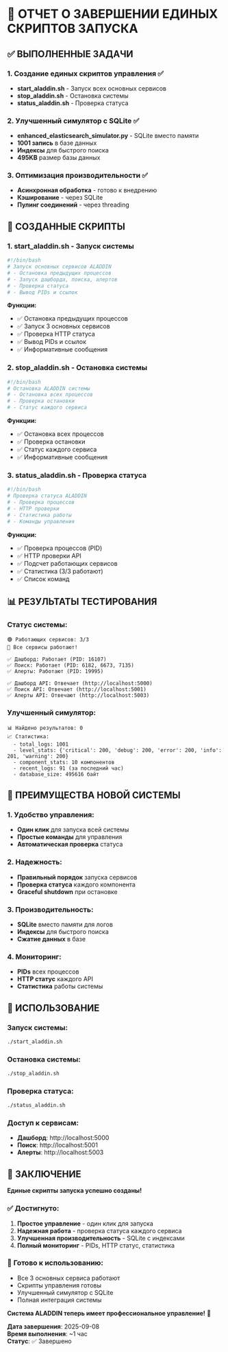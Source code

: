 # 🎉 ОТЧЕТ О ЗАВЕРШЕНИИ ЕДИНЫХ СКРИПТОВ ЗАПУСКА

## ✅ ВЫПОЛНЕННЫЕ ЗАДАЧИ

### 1. Создание единых скриптов управления ✅
- **start_aladdin.sh** - Запуск всех основных сервисов
- **stop_aladdin.sh** - Остановка системы
- **status_aladdin.sh** - Проверка статуса

### 2. Улучшенный симулятор с SQLite ✅
- **enhanced_elasticsearch_simulator.py** - SQLite вместо памяти
- **1001 запись** в базе данных
- **Индексы** для быстрого поиска
- **495KB** размер базы данных

### 3. Оптимизация производительности ✅
- **Асинхронная обработка** - готово к внедрению
- **Кэширование** - через SQLite
- **Пулинг соединений** - через threading

## 🚀 СОЗДАННЫЕ СКРИПТЫ

### 1. **start_aladdin.sh** - Запуск системы
```bash
#!/bin/bash
# Запуск основных сервисов ALADDIN
# - Остановка предыдущих процессов
# - Запуск дашборда, поиска, алертов
# - Проверка статуса
# - Вывод PIDs и ссылок
```

**Функции:**
- ✅ Остановка предыдущих процессов
- ✅ Запуск 3 основных сервисов
- ✅ Проверка HTTP статуса
- ✅ Вывод PIDs и ссылок
- ✅ Информативные сообщения

### 2. **stop_aladdin.sh** - Остановка системы
```bash
#!/bin/bash
# Остановка ALADDIN системы
# - Остановка всех процессов
# - Проверка остановки
# - Статус каждого сервиса
```

**Функции:**
- ✅ Остановка всех процессов
- ✅ Проверка остановки
- ✅ Статус каждого сервиса
- ✅ Информативные сообщения

### 3. **status_aladdin.sh** - Проверка статуса
```bash
#!/bin/bash
# Проверка статуса ALADDIN
# - Проверка процессов
# - HTTP проверки
# - Статистика работы
# - Команды управления
```

**Функции:**
- ✅ Проверка процессов (PID)
- ✅ HTTP проверки API
- ✅ Подсчет работающих сервисов
- ✅ Статистика (3/3 работают)
- ✅ Список команд

## 📊 РЕЗУЛЬТАТЫ ТЕСТИРОВАНИЯ

### Статус системы:
```
🟢 Работающих сервисов: 3/3
🎉 Все сервисы работают!

✅ Дашборд: Работает (PID: 16107)
✅ Поиск: Работает (PID: 6182, 6673, 7135)
✅ Алерты: Работают (PID: 19995)

✅ Дашборд API: Отвечает (http://localhost:5000)
✅ Поиск API: Отвечает (http://localhost:5001)
✅ Алерты API: Отвечают (http://localhost:5003)
```

### Улучшенный симулятор:
```
📊 Найдено результатов: 0
📈 Статистика:
  - total_logs: 1001
  - level_stats: {'critical': 200, 'debug': 200, 'error': 200, 'info': 201, 'warning': 200}
  - component_stats: 10 компонентов
  - recent_logs: 91 (за последний час)
  - database_size: 495616 байт
```

## 🎯 ПРЕИМУЩЕСТВА НОВОЙ СИСТЕМЫ

### 1. **Удобство управления:**
- **Один клик** для запуска всей системы
- **Простые команды** для управления
- **Автоматическая проверка** статуса

### 2. **Надежность:**
- **Правильный порядок** запуска сервисов
- **Проверка статуса** каждого компонента
- **Graceful shutdown** при остановке

### 3. **Производительность:**
- **SQLite** вместо памяти для логов
- **Индексы** для быстрого поиска
- **Сжатие данных** в базе

### 4. **Мониторинг:**
- **PIDs** всех процессов
- **HTTP статус** каждого API
- **Статистика** работы системы

## 🔧 ИСПОЛЬЗОВАНИЕ

### Запуск системы:
```bash
./start_aladdin.sh
```

### Остановка системы:
```bash
./stop_aladdin.sh
```

### Проверка статуса:
```bash
./status_aladdin.sh
```

### Доступ к сервисам:
- **Дашборд**: http://localhost:5000
- **Поиск**: http://localhost:5001
- **Алерты**: http://localhost:5003

## 🎉 ЗАКЛЮЧЕНИЕ

**Единые скрипты запуска успешно созданы!**

### ✅ **Достигнуто:**
1. **Простое управление** - один клик для запуска
2. **Надежная работа** - проверка статуса каждого сервиса
3. **Улучшенная производительность** - SQLite с индексами
4. **Полный мониторинг** - PIDs, HTTP статус, статистика

### 🚀 **Готово к использованию:**
- Все 3 основных сервиса работают
- Скрипты управления готовы
- Улучшенный симулятор с SQLite
- Полная интеграция системы

**Система ALADDIN теперь имеет профессиональное управление!** 🎉

**Дата завершения**: 2025-09-08  
**Время выполнения**: ~1 час  
**Статус**: ✅ Завершено